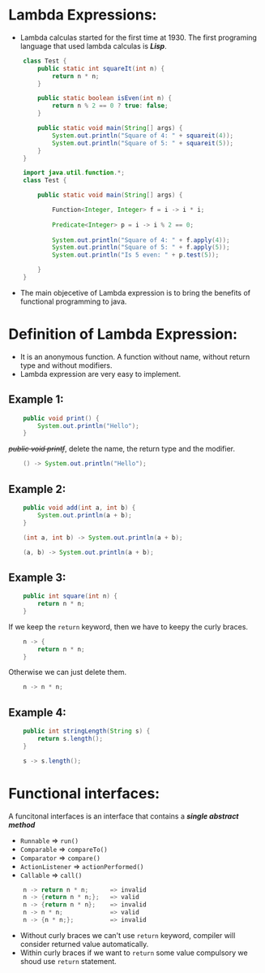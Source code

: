 # Lambda Expressions:
- Lambda calculas started for the first time at 1930. The first programing language that used lambda calculas is ***Lisp***.
``` java
    class Test {
        public static int squareIt(int n) {
            return n * n;
        }

        public static boolean isEven(int n) {
            return n % 2 == 0 ? true: false;
        }

        public static void main(String[] args) {
            System.out.println("Square of 4: " + squareit(4));
            System.out.println("Square of 5: " + squareit(5));
        }
    }
```

``` java
    import java.util.function.*;
    class Test {

        public static void main(String[] args) {

            Function<Integer, Integer> f = i -> i * i;
            
            Predicate<Integer> p = i -> i % 2 == 0;
            
            System.out.println("Square of 4: " + f.apply(4));
            System.out.println("Square of 5: " + f.apply(5));
            System.out.println("Is 5 even: " + p.test(5));

        }
    }
```
- The main objecetive of Lambda expression is to bring the benefits of functional programming to java.
# Definition of Lambda Expression:
- It is an anonymous function. A function without name, without return type and without modifiers.
- Lambda expression are very easy to implement.
## Example 1:
``` java
    public void print() {
        System.out.println("Hello");
    }
```
*~~public void printf~~*, delete the name, the return type and the modifier.
``` java
    () -> System.out.println("Hello");
```
## Example 2:
```java
    public void add(int a, int b) {
        System.out.println(a + b);
    }
```

``` java
    (int a, int b) -> System.out.println(a + b);
```

``` java
    (a, b) -> System.out.println(a + b);
```

## Example 3:
``` java
    public int square(int n) {
        return n * n;
    }
```
If we keep the `return` keyword, then we have to keepy the curly braces.
``` java
    n -> {
        return n * n;
    }
```
Otherwise we can just delete them.
``` java
    n -> n * n;
```
## Example 4:
``` java
    public int stringLength(String s) {
        return s.length();
    }
```
``` java
    s -> s.length();
```
# Functional interfaces:
A funcitonal interfaces is an interface that contains a ***single abstract method***
- `Runnable`          => `run()`
- `Comparable`        => `compareTo()`
- `Comparator`        => `compare()`
- `ActionListener`    => `actionPerformed()`
- `Callable`          => `call()`

``` java
    n -> return n * n;      => invalid
    n -> {return n * n;};   => valid
    n -> {return n * n};    => invalid
    n -> n * n;             => valid
    n -> {n * n;};          => invalid
```
- Without curly braces we can't use `return` keyword, compiler will consider returned value automatically.
- Within curly braces if we want to `return` some value compulsory we shoud use `return` statement.









